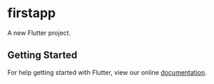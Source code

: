 # firstapp

A new Flutter project.

## Getting Started

For help getting started with Flutter, view our online
[documentation](http://flutter.io/).
